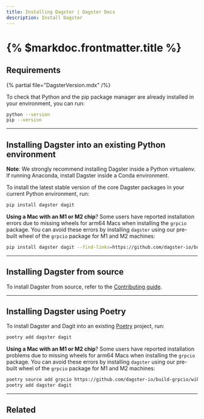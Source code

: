 ```yaml
---
title: Installing Dagster | Dagster Docs
description: Install Dagster
---
```


# {% $markdoc.frontmatter.title %}

## Requirements

{% partial file="DagsterVersion.mdx" /%}

To check that Python and the pip package manager are already installed in your environment, you can run:

```bash
python --version
pip --version
```

---

## Installing Dagster into an existing Python environment

<Note>
  <strong>Note</strong>: We strongly recommend installing Dagster inside a
  Python virtualenv. If running Anaconda, install Dagster inside a Conda
  environment.
</Note>

To install the latest stable version of the core Dagster packages in your current Python environment, run:

```bash
pip install dagster dagit
```

**Using a Mac with an M1 or M2 chip**? Some users have reported installation errors due to missing wheels for arm64 Macs when installing the `grpcio` package. You can avoid these errors by installing `dagster` using our pre-built wheel of the `grpcio` package for M1 and M2 machines:

```bash
pip install dagster dagit --find-links=https://github.com/dagster-io/build-grpcio/wiki/Wheels
```

---

## Installing Dagster from source

To install Dagster from source, refer to the [Contributing guide](/community/contributing).

---

## Installing Dagster using Poetry

To install Dagster and Dagit into an existing [Poetry](https://python-poetry.org) project, run:

```bash
poetry add dagster dagit
```

**Using a Mac with an M1 or M2 chip**? Some users have reported installation problems due to missing wheels for arm64 Macs when installing the `grpcio` package. You can avoid these errors by installing `dagster` using our pre-built wheel of the `grpcio` package for M1 and M2 machines:

```bash
poetry source add grpcio https://github.com/dagster-io/build-grpcio/wiki/Wheels
poetry add dagster dagit
```

---

## Related

<ArticleList>
  <ArticleListItem
    title="Creating a new Dagster project"
    href="/getting-started/create-new-project"
  ></ArticleListItem>
  <ArticleListItem
    title="Running Dagster locally"
    href="/guides/running-dagster-locally"
  ></ArticleListItem>
  <ArticleListItem
    title="Contributing to Dagster"
    href="/community/contributing"
  ></ArticleListItem>
</ArticleList>
